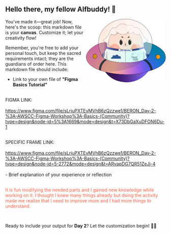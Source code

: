 ## Hello there, my fellow Alfbuddy! 💖

<img align="right" width="250px" src="../../assets/alf/alf-ufo.png">

You've made it—great job! Now, here's the scoop: this markdown file is your **canvas**. Customize it; let your creativity flow!

Remember, you're free to add your personal touch, but keep the sacred requirements intact; they are the guardians of order here. This markdown file should include:
- Link to your own file of **"Figma Basics Tutorial"**

<br>FIGMA LINK: </br>
<br>https://www.figma.com/file/sLrjuPXTEvMVhB6zQzzwe1/BERON_Day-2-%3A-AWSCC-Figma-Workshop%3A-Basics-(Community)?type=design&node-id=5%3A1669&mode=design&t=X73DbGaXuDFON6Du-1</br>

<br>SPECIFIC FRAME LINK: </br>
<br>https://www.figma.com/file/sLrjuPXTEvMVhB6zQzzwe1/BERON_Day-2-%3A-AWSCC-Figma-Workshop%3A-Basics-(Community)?type=design&node-id=5-2772&mode=design&t=ARvapDG7QR51ZeJj-4</br>
<br>- Brief explanation of your experience or reflection</br>
<br> <p style="color:Tomato;"> It is fun modifying the needed parts and I gained new knowledge while working on it.
I thought I knew many things already but doing the activity made me realize that I need to improve more and I had more things to understand. </p> </br>



Ready to include your output for **Day 2**? Let the customization begin! 🚀✨

<!-- You may now delete and modify the content of this file -->